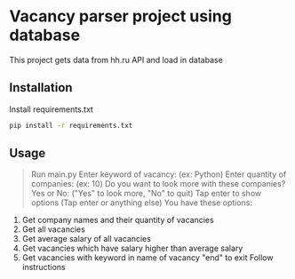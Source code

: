 # Vacancy parser project using database 

This project gets data from hh.ru API and load in database

## Installation
Install requirements.txt

```bash
pip install -r requirements.txt
```

## Usage

>Run main.py
>Enter keyword of vacancy: (ex: Python)
>Enter quantity of companies: (ex: 10)
>Do you want to look more with these companies? Yes or No: ("Yes" to look more, "No" to quit) 
>Tap enter to show options (Tap enter or anything else)
You have these options:
1. Get company names and their quantity of vacancies
2. Get all vacancies
3. Get average salary of all vacancies
4. Get vacancies which have salary higher than average salary
5. Get vacancies with keyword in name of vacancy
"end" to exit
Follow instructions

